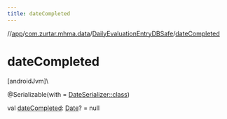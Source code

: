 ```yaml
---
title: dateCompleted
---
```

//[app](../../../index.html)/[com.zurtar.mhma.data](../index.html)/[DailyEvaluationEntryDBSafe](index.html)/[dateCompleted](date-completed.html)



# dateCompleted



[androidJvm]\




@Serializable(with = [DateSerializer::class](../../com.zurtar.mhma.data.models/-date-serializer/index.html))



val [dateCompleted](date-completed.html): [Date](https://developer.android.com/reference/kotlin/java/util/Date.html)? = null



